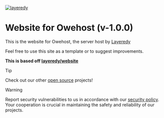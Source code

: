 [![layeredy](https://cdn.owehost.com/logo-word-purple.png)](https://owehost.com)

# Website for Owehost (v-1.0.0)
This is the website for Owehost, the server host by [Layeredy](https://layeredy.com)

Feel free to use this site as a template or to suggest improvements. 

**This is based off [layeredy/website](https://github.com/layeredy/website)**

> [!TIP]
> Check out our other [open source](https://github.com/layeredy) projects!

> [!WARNING]
> Report security vulnerabilities to us in accordance with our [security policy](https://layeredy.com/security-policy/). Your cooperation is crucial in maintaining the safety and reliability of our projects.
